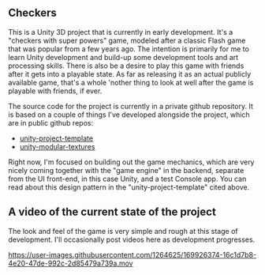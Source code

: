 ## Checkers

This is a Unity 3D project that is currently in early development. It's a "checkers with super powers" game, modeled after a classic Flash game that was popular from a few years ago. The intention is primarily for me to learn Unity development and build-up some development tools and art processing skills. There is also be a desire to play this game with friends after it gets into a playable state. As far as releasing it as an actual publicly available game, that's a whole 'nother thing to look at well after the game is playable with friends, if ever.

The source code for the project is currently in a private github repository. It is based on a couple of things I've developed alongside the project, which are in public github repos:

* [unity-project-template](https://github.com/jkoutavas/unity-project-template)
* [unity-modular-textures](https://github.com/jkoutavas/unity-modular-textures)

Right now, I'm focused on building out the game mechanics, which are very nicely coming together with the "game engine" in the backend, separate from the UI front-end, in this case Unity, and a test Console app. You can read about this design pattern in the "unity-project-template" cited above.

## A video of the current state of the project
The look and feel of the game is very simple and rough at this stage of development. I'll occasionally post videos here as development progresses. 

https://user-images.githubusercontent.com/1264625/169926374-16c1d7b8-4e20-47de-992c-2d85479a739a.mov
